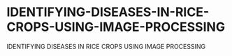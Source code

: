 # IDENTIFYING-DISEASES-IN-RICE-CROPS-USING-IMAGE-PROCESSING
IDENTIFYING DISEASES IN RICE CROPS USING IMAGE PROCESSING
